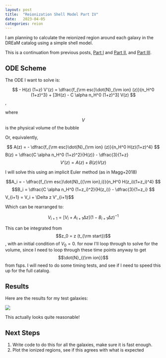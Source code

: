 ```yaml
---
layout: post
title:  "Reionization Shell Model Part IV"
date:   2023-04-05
categories: reion
---
```


I am planning to calculate the reionized region around each galaxy in the DREaM catalog using a simple shell model.

This is a continuation from previous posts, <a href="https://ndrakos.github.io/blog/reion/Reionization_Shell_Model/">Part I</a> and <a href="https://ndrakos.github.io/blog/reion/Reionization_Shell_Model_Part_II/">Part II</a>, and <a href="https://ndrakos.github.io/blog/reion/Reionization_Shell_Model_Part_III/">Part III</a>.

## ODE Scheme

The ODE I want to solve is:

$$ - H(z) (1+z) V'(z) =  \dfrac{f_{\rm esc}\dot{N}_{\rm ion} (z)}{n_H^0 (1+z)^3} + [3H(z) -  C \alpha n_H^0 (1+z)^3] V(z) $$,

where $$V$$ is the physical volume of the bubble

Or, equivalently,

$$ A(z) =  - \dfrac{f_{\rm esc}\dot{N}_{\rm ion} (z)}{n_H^0 H(z)(1+z)^4}  
$$ B(z) =  \dfrac{C \alpha n_H^0 (1+z)^2}{H(z)} - \dfrac{3}{1+z}
$$ V'(z) = A(z) + B(z) V(z) $$

I will solve this using an implicit Euler method (as in Magg+2018)

$$A_i = - \dfrac{f_{\rm esc}\dot{N}_{{\rm ion},i}}{n_H^0 H(z_i)(1+z_i)^4}  $$
$$B_i =  \dfrac{C \alpha n_H^0 (1+z_i)^2}{H(z_i)} - \dfrac{3}{1+z_i}
$$V_{i+1} = V_i + \Delta z V'_{i+1}$$

Which can be rearranged to:

$$V_{i+1} = [V_i + A_{i+1}\Delta z] (1-B_{i+1}\Delta z)^{-1} $$

This can be integrated from $$z_0 = z (t_{\rm start})$$, with an initial condition of $V_0 = 0$. for now I'll loop through to solve for the volume, since I need to loop through these time points anyway to get $$\dot{N}_{{\rm ion}}$$ from fsps. I will need to do some timing tests, and see if I need to speed this up for the full catalog. 

## Results

Here are the results for my test galaxies:

<img src="{{ site.baseurl }}/assets/plots/20230405_Volume.png">

This actually looks quite reasonable!


## Next Steps

1. Write code to do this for all the galaxies, make sure it is fast enough.
2. Plot the ionized regions, see if this agrees with what is expected
